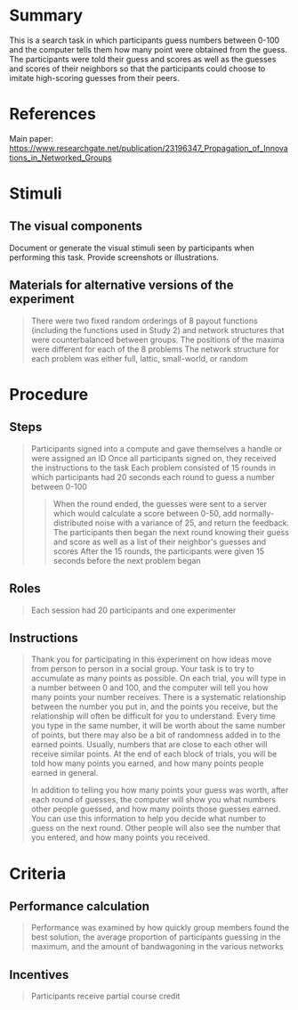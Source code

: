 # Summary
This is a search task in which participants guess numbers between 0-100 and the computer tells them how many point were obtained from the guess. The participants were told their guess and scores as well as the guesses and scores of their neighbors so that the participants could choose to imitate high-scoring guesses from their peers.

# References
Main paper: https://www.researchgate.net/publication/23196347_Propagation_of_Innovations_in_Networked_Groups

# Stimuli
## The visual components
Document or generate the visual stimuli seen by participants when performing this task. Provide screenshots or illustrations.

## Materials for alternative versions of the experiment 
>There were two fixed random orderings of 8 payout functions (including the functions used in Study 2) and network structures that were counterbalanced between groups.
>The positions of the maxima were different for each of the 8 problems
>The network structure for each problem was either full, lattic, small-world, or random

# Procedure
## Steps
>Participants signed into a compute and gave themselves a handle or were assigned an ID
>Once all participants signed on, they received the instructions to the task
>Each problem consisted of 15 rounds in which participants had 20 seconds each round to guess a number between 0-100
>> When the round ended, the guesses were sent to a server which would calculate a score between 0-50, add normally-distributed noise with a variance of 25, and return the feedback.
>> The participants then began the next round knowing their guess and score as well as a list of their neighbor's guesses and scores
>> After the 15 rounds, the participants were given 15 seconds before the next problem began

## Roles 
>Each session had 20 participants and one experimenter

## Instructions
>Thank you for participating in this experiment on how ideas move from person to person in a social group. Your task is to try to accumulate as many points as possible. On each trial, you will type in a number between 0 and 100, and the computer will tell you how many points your number receives. There is a systematic relationship between the number you put in, and the points you receive, but the relationship will often be difficult for you to understand. Every time you type in the same number, it will be worth about the same number of points, but there may also be a bit of randomness added in to the earned points. Usually, numbers that are close to each other will receive similar points. At the end of each block of trials, you will be told how many points you earned, and how many points people earned in general.
>
>In addition to telling you how many points your guess was worth, after each round of guesses, the computer will show you what numbers other people guessed, and how many points those guesses earned. You can use this information to help you decide what number to guess on the next round. Other people will also see the number that you entered, and how many points you received.

# Criteria
## Performance calculation
>Performance was examined by how quickly group members found the best solution, the average proportion of participants guessing in the maximum, and the amount of bandwagoning in the various networks

## Incentives
> Participants receive partial course credit
